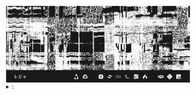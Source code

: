 <img src="./banner.png">
<details><summary> :: </summary>
<!--START_SECTION:waka-->

```
From: 09 August 2024 - To: 09 January 2025

Total Time: 861 hrs 8 mins

Python                     252 hrs 51 mins ///////------------------   27.52 %
PHP                        170 hrs 51 mins /////--------------------   18.59 %
Other                      57 hrs 45 mins  //-----------------------   06.29 %
```

<!--END_SECTION:waka-->
</details>
